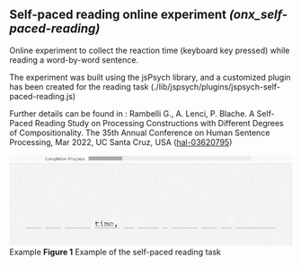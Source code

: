 ## Self-paced reading online experiment _(onx\_self-paced-reading)_

Online experiment to collect the reaction time (keyboard key pressed) while reading a word-by-word sentence.
 
The experiment was built using the jsPsych library, and a customized plugin has been created for the reading task (./lib/jspsych/plugins/jspsych-self-paced-reading.js)

Further details can be found in :
Rambelli G., A. Lenci, P. Blache. A Self-Paced Reading Study on Processing Constructions with Different Degrees of Compositionality. The 35th Annual Conference on Human Sentence Processing, Mar 2022, UC Santa Cruz, USA ([hal-03620795](https://hal.science/hal-03620795))

![Example of self-paced reading task](lay/ex-self-paced.png)Example
**Figure 1** Example of the self-paced reading task
